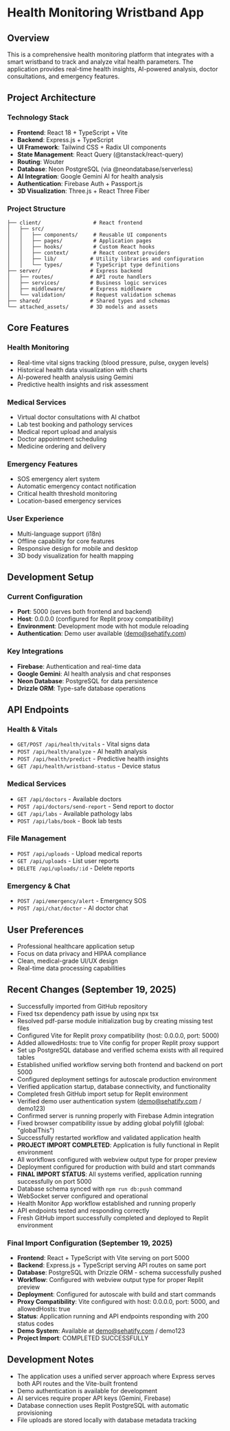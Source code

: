 # Health Monitoring Wristband App

## Overview
This is a comprehensive health monitoring platform that integrates with a smart wristband to track and analyze vital health parameters. The application provides real-time health insights, AI-powered analysis, doctor consultations, and emergency features.

## Project Architecture

### Technology Stack
- **Frontend**: React 18 + TypeScript + Vite
- **Backend**: Express.js + TypeScript
- **UI Framework**: Tailwind CSS + Radix UI components
- **State Management**: React Query (@tanstack/react-query)
- **Routing**: Wouter
- **Database**: Neon PostgreSQL (via @neondatabase/serverless)
- **AI Integration**: Google Gemini AI for health analysis
- **Authentication**: Firebase Auth + Passport.js
- **3D Visualization**: Three.js + React Three Fiber

### Project Structure
```
├── client/                 # React frontend
│   ├── src/
│   │   ├── components/     # Reusable UI components
│   │   ├── pages/          # Application pages
│   │   ├── hooks/          # Custom React hooks
│   │   ├── context/        # React context providers
│   │   ├── lib/           # Utility libraries and configuration
│   │   └── types/         # TypeScript type definitions
├── server/                # Express backend
│   ├── routes/            # API route handlers
│   ├── services/          # Business logic services
│   ├── middleware/        # Express middleware
│   └── validation/        # Request validation schemas
├── shared/                # Shared types and schemas
└── attached_assets/       # 3D models and assets
```

## Core Features

### Health Monitoring
- Real-time vital signs tracking (blood pressure, pulse, oxygen levels)
- Historical health data visualization with charts
- AI-powered health analysis using Gemini
- Predictive health insights and risk assessment

### Medical Services
- Virtual doctor consultations with AI chatbot
- Lab test booking and pathology services
- Medical report upload and analysis
- Doctor appointment scheduling
- Medicine ordering and delivery

### Emergency Features
- SOS emergency alert system
- Automatic emergency contact notification
- Critical health threshold monitoring
- Location-based emergency services

### User Experience
- Multi-language support (i18n)
- Offline capability for core features
- Responsive design for mobile and desktop
- 3D body visualization for health mapping

## Development Setup

### Current Configuration
- **Port**: 5000 (serves both frontend and backend)
- **Host**: 0.0.0.0 (configured for Replit proxy compatibility)
- **Environment**: Development mode with hot module reloading
- **Authentication**: Demo user available (demo@sehatify.com)

### Key Integrations
- **Firebase**: Authentication and real-time data
- **Google Gemini**: AI health analysis and chat responses
- **Neon Database**: PostgreSQL for data persistence
- **Drizzle ORM**: Type-safe database operations

## API Endpoints

### Health & Vitals
- `GET/POST /api/health/vitals` - Vital signs data
- `POST /api/health/analyze` - AI health analysis
- `POST /api/health/predict` - Predictive health insights
- `GET /api/health/wristband-status` - Device status

### Medical Services
- `GET /api/doctors` - Available doctors
- `POST /api/doctors/send-report` - Send report to doctor
- `GET /api/labs` - Available pathology labs
- `POST /api/labs/book` - Book lab tests

### File Management
- `POST /api/uploads` - Upload medical reports
- `GET /api/uploads` - List user reports
- `DELETE /api/uploads/:id` - Delete reports

### Emergency & Chat
- `POST /api/emergency/alert` - Emergency SOS
- `POST /api/chat/doctor` - AI doctor chat

## User Preferences
- Professional healthcare application setup
- Focus on data privacy and HIPAA compliance
- Clean, medical-grade UI/UX design
- Real-time data processing capabilities

## Recent Changes (September 19, 2025)
- Successfully imported from GitHub repository
- Fixed tsx dependency path issue by using npx tsx
- Resolved pdf-parse module initialization bug by creating missing test files
- Configured Vite for Replit proxy compatibility (host: 0.0.0.0, port: 5000)
- Added allowedHosts: true to Vite config for proper Replit proxy support
- Set up PostgreSQL database and verified schema exists with all required tables
- Established unified workflow serving both frontend and backend on port 5000
- Configured deployment settings for autoscale production environment
- Verified application startup, database connectivity, and functionality
- Completed fresh GitHub import setup for Replit environment
- Verified demo user authentication system (demo@sehatify.com / demo123)
- Confirmed server is running properly with Firebase Admin integration
- Fixed browser compatibility issue by adding global polyfill (global: "globalThis")
- Successfully restarted workflow and validated application health
- **PROJECT IMPORT COMPLETED**: Application is fully functional in Replit environment
- All workflows configured with webview output type for proper preview
- Deployment configured for production with build and start commands
- **FINAL IMPORT STATUS**: All systems verified, application running successfully on port 5000
- Database schema synced with `npm run db:push` command
- WebSocket server configured and operational
- Health Monitor App workflow established and running properly
- API endpoints tested and responding correctly
- Fresh GitHub import successfully completed and deployed to Replit environment

### Final Import Configuration (September 19, 2025)
- **Frontend**: React + TypeScript with Vite serving on port 5000
- **Backend**: Express.js + TypeScript serving API routes on same port
- **Database**: PostgreSQL with Drizzle ORM - schema successfully pushed
- **Workflow**: Configured with webview output type for proper Replit preview
- **Deployment**: Configured for autoscale with build and start commands
- **Proxy Compatibility**: Vite configured with host: 0.0.0.0, port: 5000, and allowedHosts: true
- **Status**: Application running and API endpoints responding with 200 status codes
- **Demo System**: Available at demo@sehatify.com / demo123
- **Project Import**: COMPLETED SUCCESSFULLY

## Development Notes
- The application uses a unified server approach where Express serves both API routes and the Vite-built frontend
- Demo authentication is available for development
- AI services require proper API keys (Gemini, Firebase)
- Database connection uses Replit PostgreSQL with automatic provisioning
- File uploads are stored locally with database metadata tracking